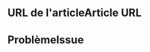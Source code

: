 <!---
Welcome to the Office Scripts documentation repository.

To report an issue with the Office Scripts documentation, please provide the article URL and describe the issue below. Alternatively, if you want to submit a pull request with your recommended documentation changes, we will review your contributions and update our documentation accordingly.

If your issue is not related to the Office Scripts documentation, please post it to one of the following channels instead:

- To ask a question about making scripts, post your question to Stack Overflow and tag it with the "office-scripts" tag (https://stackoverflow.com/questions/tagged/office-scripts).

- To report an issue with the Office Scripts API or platform, use the feedback button in Excel on the web.

- To submit a feature request for the Office.js API or platform, post your idea to our User Voice page (https://excel.uservoice.com/forums/274580-excel-for-the-web?category_id=143439), or if the feature request already exists there, add your vote for it.
-->

<!--- Provide a general summary of the documentation issue in the Title above -->

## <a name="article-url"></a><span data-ttu-id="fee0b-101">URL de l'article</span><span class="sxs-lookup"><span data-stu-id="fee0b-101">Article URL</span></span>
<!-- Provide the URL of the article that this documentation issue relates to -->

## <a name="issue"></a><span data-ttu-id="fee0b-102">Problème</span><span class="sxs-lookup"><span data-stu-id="fee0b-102">Issue</span></span>
<!-- Provide a thorough description of the documentation issue -->
